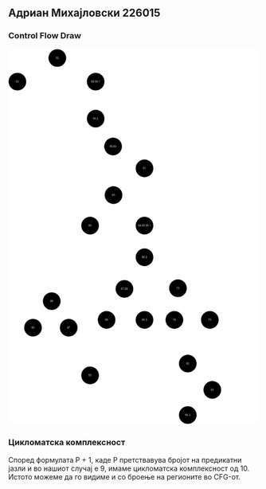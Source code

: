 ## Адриан Михајловски 226015

### Control Flow Draw

![CFG.png](CFG.png)

### Цикломатска комплексност

Според формулата P + 1, каде P претствавува бројот на предикатни јазли и во нашиот случај е 9, имаме цикломатска 
комплексност од 10. Истото можеме да го видиме и со броење на регионите во CFG-от.